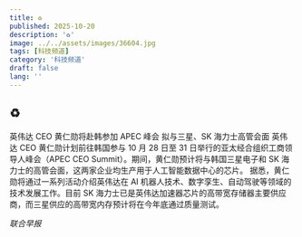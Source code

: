 ```yaml
---
title: ♻️
published: 2025-10-20
description: '♻️'
image: ../../assets/images/36604.jpg
tags: [科技频道]
category: '科技频道'
draft: false
lang: ''
---
```


## ♻️

英伟达 CEO 黄仁勋将赴韩参加 APEC 峰会 拟与三星、SK 海力士高管会面
英伟达 CEO 黄仁勋计划前往韩国参与 10 月 28 日至 31 日举行的亚太经合组织工商领导人峰会（APEC CEO Summit）。期间，黄仁勋预计将与韩国三星电子和 SK 海力士的高管会面，这两家企业均生产用于人工智能数据中心的芯片。
据悉，黄仁勋将通过一系列活动介绍英伟达在 AI 机器人技术、数字孪生、自动驾驶等领域的技术发展工作。目前 SK 海力士已是英伟达加速器芯片的高带宽存储器主要供应商，而三星供应的高带宽内存预计将在今年底通过质量测试。

*联合早报*
